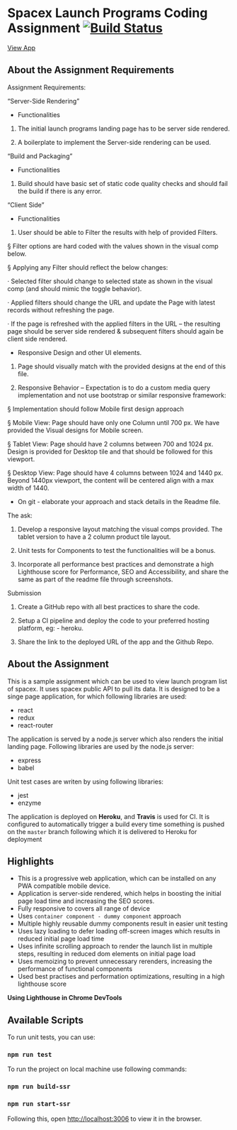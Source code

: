 # Spacex Launch Programs Coding Assignment [![Build Status](https://travis-ci.com/GreatGK/Publicis-Sapient-Coding-Assignment-SpaceX-Launch-Programs.svg?token=YWCqv3LnsBAKe7p5pikE&branch=main)](https://travis-ci.com/github/GreatGK/Publicis-Sapient-Coding-Assignment-SpaceX-Launch-Programs)

[View App](https://sapient-coding-assignment.herokuapp.com/)

## About the Assignment Requirements

Assignment Requirements:

“Server-Side Rendering”

- Functionalities

1. The initial launch programs landing page has to be server side rendered.

2. A boilerplate to implement the Server-side rendering can be used.

“Build and Packaging”

- Functionalities

1. Build should have basic set of static code quality checks and should fail the build if there is any error.

“Client Side”

- Functionalities

1. User should be able to Filter the results with help of provided Filters.

§ Filter options are hard coded with the values shown in the visual comp below.

§ Applying any Filter should reflect the below changes:

· Selected filter should change to selected state as shown in the visual comp (and should mimic the toggle behavior).

· Applied filters should change the URL and update the Page with latest records without refreshing the page.

· If the page is refreshed with the applied filters in the URL – the resulting page should be server side rendered & subsequent filters should again be client side rendered.

- Responsive Design and other UI elements.

1. Page should visually match with the provided designs at the end of this file.

2. Responsive Behavior – Expectation is to do a custom media query implementation and not use bootstrap or similar responsive framework:

§ Implementation should follow Mobile first design approach

§ Mobile View: Page should have only one Column until 700 px. We have provided the Visual designs for Mobile screen.

§ Tablet View: Page should have 2 columns between 700 and 1024 px. Design is provided for Desktop tile and that should be followed for this viewport.

§ Desktop View: Page should have 4 columns between 1024 and 1440 px. Beyond 1440px viewport, the content will be centered align with a max width of 1440.

- On git - elaborate your approach and stack details in the Readme file.

The ask:

1. Develop a responsive layout matching the visual comps provided. The tablet version to have a 2 column product tile layout.

2. Unit tests for Components to test the functionalities will be a bonus.

3. Incorporate all performance best practices and demonstrate a high Lighthouse score for Performance, SEO and Accessibility, and share the same as part of the readme file through screenshots.

Submission

1. Create a GitHub repo with all best practices to share the code.

2. Setup a CI pipeline and deploy the code to your preferred hosting platform, eg: - heroku.

3. Share the link to the deployed URL of the app and the Github Repo.


## About the Assignment

This is a sample assignment which can be used to view launch program list of spacex. It uses spacex public API to pull its data.
It is designed to be a singe page application, for which following libraries are used:
- react
- redux
- react-router

The application is served by a node.js server which also renders the initial landing page. Following libraries are used by the node.js server:
- express
- babel

Unit test cases are writen by using following libraries:
- jest
- enzyme

The application is deployed on **Heroku**, and **Travis** is used for CI. It is configured to automatically trigger a build every time something is pushed on the `master` branch following which it is delivered to Heroku for deployment

## Highlights
- This is a progressive web application, which can be installed on any PWA compatible mobile device.
- Application is server-side rendered, which helps in boosting the initial page load time and increasing the SEO scores.
- Fully responsive to covers all range of device
- Uses `container component - dummy component` approach
- Multiple highly reusable dummy components result in easier unit testing
- Uses lazy loading to defer loading off-screen images which results in reduced initial page load time
- Uses infinite scrolling approach to render the launch list in multiple steps, resulting in reduced dom elements on initial page load
- Uses memoizing to prevent unnecessary rerenders, increasing the performance of functional components
- Used best practises and performation optimizations, resulting in a high lighthouse score

**Using Lighthouse in Chrome DevTools**

## Available Scripts

To run unit tests, you can use:
### `npm run test`

To run the project on local machine use following commands:

### `npm run build-ssr`
### `npm run start-ssr`


Following this, open [http://localhost:3006](http://localhost:3006) to view it in the browser.
